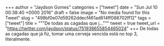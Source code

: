 
+++
author = "Jaydson Gomes"
categories = ["tweet"]
date = "Sun Jul 10 00:38:40 +0000 2016"
draft = false
image = "No media found for this Tweet"
slug = "498bf0e07d59262ddecf461ad614ff088702ff12"
tags = ["tweet"]
title = """De todas as cagadas que j..."""
tweet = true
tweet_url = "https://twitter.com/jaydson/status/751938655854465024"
+++
De todas as cagadas que já fiz, tomar uma cerveja vencida está no top 3, literalmente.
